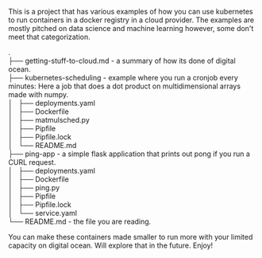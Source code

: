 This is a project that has various examples of how you can use kubernetes to run containers in a docker registry in a cloud provider. The examples are mostly pitched on data science and machine learning however, some don't meet that categorization.  

.  
├── getting-stuff-to-cloud.md - a summary of how its done of digital ocean.  
├── kubernetes-scheduling - example where you run a cronjob every minutes: Here a job that does a dot product on multidimensional arrays made with numpy.  
│   ├── deployments.yaml  
│   ├── Dockerfile  
│   ├── matmulsched.py  
│   ├── Pipfile  
│   ├── Pipfile.lock  
│   └── README.md  
├── ping-app - a simple flask application that prints out pong if you run a CURL request.  
│   ├── deployments.yaml  
│   ├── Dockerfile  
│   ├── ping.py  
│   ├── Pipfile  
│   ├── Pipfile.lock  
│   └── service.yaml  
└── README.md - the file you are reading.  

You can make these containers made smaller to run more with your limited capacity on digital ocean. Will explore that in the future. Enjoy!  

